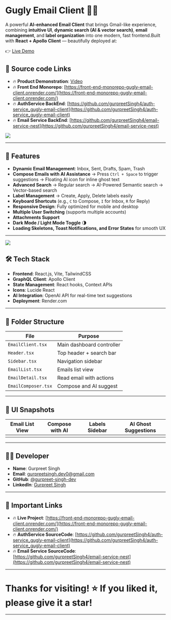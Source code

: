# Gugly Email Client 📩✨

A powerful **AI-enhanced Email Client** that brings Gmail-like experience, combining **intuitive UI**, **dynamic search (AI & vector search)**, **email management**, and **label organization** into one modern, fast frontend.Built with **React + Apollo Client** — beautifully deployed at:

👉 [Live Demo](https://front-end-monorepo-gugly-email-client.onrender.com/)

## 🔗 Source code Links

- 🔥 **Product Demonstration**: [Video](https://drive.google.com/file/d/1mxYymA5k4GgklEe7vL0T6vKWKW6fF59g/view?usp=sharing)
- 🔥 **Front End Monorepo**: [https://front-end-monorepo-gugly-email-client.onrender.com/](https://front-end-monorepo-gugly-email-client.onrender.com/)
- 🔥 **AuthService BackEnd**: [https://github.com/gurpreetSingh4/auth-service_gugly-email-client](https://github.com/gurpreetSingh4/auth-service_gugly-email-client)
- 🔥 **Email Service BackEnd**: [https://github.com/gurpreetSingh4/email-service-nest](https://github.com/gurpreetSingh4/email-service-nest)



<img src="https://github.com/user-attachments/assets/651f549a-eb2f-4c04-beca-42ced979fd85">

---

## 🚀 Features

- **Dynamic Email Management**: Inbox, Sent, Drafts, Spam, Trash
- **Compose Emails with AI Assistance**  → Press `Ctrl + Space` to trigger suggestions  → Floating AI icon for inline ghost text
- **Advanced Search**  → Regular search  → AI-Powered Semantic search  → Vector-based search
- **Label Management**  → Create, Apply, Delete labels easily
- **Keyboard Shortcuts** (e.g., `C` to Compose, `I` for Inbox, `R` for Reply)
- **Responsive Design**: Fully optimized for mobile and desktop
- **Multiple User Switching** (supports multiple accounts)
- **Attachments Support**
- **Dark Mode / Light Mode Toggle** 🌗
- **Loading Skeletons, Toast Notifications, and Error States** for smooth UX

---
<img src="https://github.com/user-attachments/assets/6ec06fbf-cfda-4f7c-b485-74924bca1715">

## 🛠 Tech Stack

- **Frontend**: React.js, Vite, TailwindCSS
- **GraphQL Client**: Apollo Client
- **State Management**: React hooks, Context APIs
- **Icons**: Lucide React
- **AI Integration**: OpenAI API for real-time text suggestions
- **Deployment**: Render.com

---

## 👥 Folder Structure

| File                | Purpose                   |
| ------------------- | ------------------------- |
| `EmailClient.tsx`   | Main dashboard controller |
| `Header.tsx`        | Top header + search bar   |
| `Sidebar.tsx`       | Navigation sidebar        |
| `EmailList.tsx`     | Emails list view          |
| `EmailDetail.tsx`   | Read email with actions   |
| `EmailComposer.tsx` | Compose and AI suggest    |

---

## 📸 UI Snapshots

| Email List View | Compose with AI | Labels Sidebar | AI Ghost Suggestions |
| --------------- | --------------- | -------------- | -------------------- |
|                 |                 |                |                      |

---
## 👨‍💼 Developer

- **Name**: Gurpreet Singh
- **Email**: [gurpreetsingh.dev0@gmail.com](mailto:gurpreetsingh.dev0@gmail.com)
- **GitHub**: [@gurpreet-singh-dev](https://github.com/gurpreet-singh-dev)
- **LinkedIn**: [Gurpreet Singh](https://linkedin.com/in/gurpreet-singh-dev)

---

## 🔗 Important Links

- 🔥 **Live Project**: [https://front-end-monorepo-gugly-email-client.onrender.com/](https://front-end-monorepo-gugly-email-client.onrender.com/)
- 🔥 **AuthService SourceCode**: [https://github.com/gurpreetSingh4/auth-service_gugly-email-client](https://github.com/gurpreetSingh4/auth-service_gugly-email-client)
- 🔥 **Email Service SourceCode**: [https://github.com/gurpreetSingh4/email-service-nest](https://github.com/gurpreetSingh4/email-service-nest)


---

# Thanks for visiting! ⭐ If you liked it, please give it a star!

---
